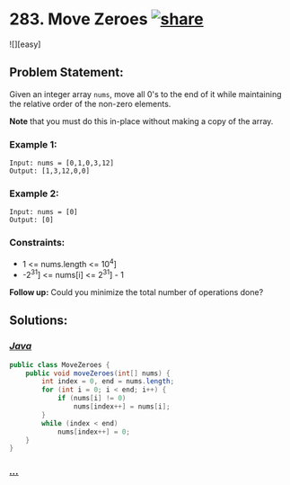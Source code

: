 # 283. Move Zeroes [![share]](https://leetcode.com/problems/move-zeroes/)

![][easy]

## Problem Statement:

Given an integer array `nums`, move all 0's to the end of it while maintaining the relative order of the non-zero elements.

**Note** that you must do this in-place without making a copy of the array.

### Example 1:

```
Input: nums = [0,1,0,3,12]
Output: [1,3,12,0,0]
```

### Example 2:

```
Input: nums = [0]
Output: [0]
```

### Constraints:

- 1 <= nums.length <= 10<sup>4</sup>]
- -2<sup>31</sup>] <= nums[i] <= 2<sup>31</sup>] - 1

**Follow up:** Could you minimize the total number of operations done?

## Solutions:

### [_Java_](#)

```java
public class MoveZeroes {
    public void moveZeroes(int[] nums) {
        int index = 0, end = nums.length;
        for (int i = 0; i < end; i++) {
            if (nums[i] != 0)
                nums[index++] = nums[i];
        }
        while (index < end)
            nums[index++] = 0;
    }
}
```

### [_..._](#)

```

```

<!----------------------------------{ link }--------------------------------->

[share]: https://img.icons8.com/external-anggara-blue-anggara-putra/20/000000/external-share-user-interface-basic-anggara-blue-anggara-putra-2.png
[medium]: https://img.shields.io/badge/Difficulty-Medium-yellow.svg
